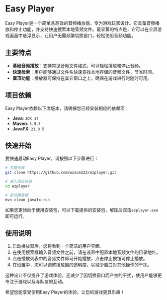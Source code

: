 # Easy Player

Easy Player是一个简单且高效的音频播放器，专为游戏玩家设计。它具备音频播放和停止功能，并支持快速搜索本地音频文件。最显著的特点是，它可以在全屏游戏画面中悬浮显示，让用户无需频繁切换窗口，轻松使用音频功能。

## 主要特点
- **基础音频播放**：支持常见音频文件格式，可以轻松播放和停止音频。
- **快速检索**：用户能够通过文件名快速查找本地存储的音频文件，节省时间。
- **置顶功能**：播放器可保持在其它窗口之上，确保在游戏进行时随时可用。

## 项目依赖
Easy Player依赖以下库版本，请确保您已经安装相应的依赖项：
- **Java**: `JDK 17`
- **Maven**: `3.9.7`
- **JavaFX**: `21.0.5`

## 快速开始
要快速启动Easy Player，请按照以下步骤进行：

```bash
# 克隆仓库
git clone https://github.com/wzace123/ezplayer.git

# 进入项目目录
cd ezplayer

# 启动播放器
mvn clean javafx:run
```
如果您更倾向于使用安装包，可以下载提供的安装包，解压后双击`ezplayer.exe`即可运行。

## 使用说明
1. 启动播放器后，您将看到一个简洁的用户界面。
2. 在使用搜索框输入音频文件之前，请在设置中配置本地音频文件的目录地址。
3. 点击播放列表中的音频文件即可开始播放，点击停止按钮可停止播放。
4. 在设置中，您可以调整播放器的透明度，以减少窗口对其他操作的干扰。

这种设计不仅提升了游戏体验，还减少了因切换窗口而产生的干扰，使用户能够更专注于游戏以及与队友的互动。

希望您能享受使用Easy Player的体验，让您的游戏更具乐趣！